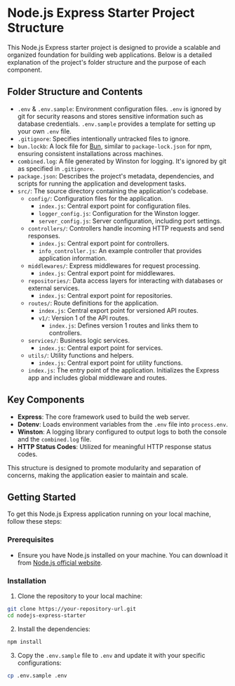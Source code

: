 # Node.js Express Starter Project Structure

This Node.js Express starter project is designed to provide a scalable and organized foundation for building web applications. Below is a detailed explanation of the project's folder structure and the purpose of each component.

## Folder Structure and Contents

- `.env` & `.env.sample`: Environment configuration files. `.env` is ignored by git for security reasons and stores sensitive information such as database credentials. `.env.sample` provides a template for setting up your own `.env` file.
- `.gitignore`: Specifies intentionally untracked files to ignore.
- `bun.lockb`: A lock file for [Bun](https://bun.sh/), similar to `package-lock.json` for npm, ensuring consistent installations across machines.
- `combined.log`: A file generated by Winston for logging. It's ignored by git as specified in `.gitignore`.
- `package.json`: Describes the project's metadata, dependencies, and scripts for running the application and development tasks.
- `src/`: The source directory containing the application's codebase.
  - `config/`: Configuration files for the application.
    - `index.js`: Central export point for configuration files.
    - `logger_config.js`: Configuration for the Winston logger.
    - `server_config.js`: Server configuration, including port settings.
  - `controllers/`: Controllers handle incoming HTTP requests and send responses.
    - `index.js`: Central export point for controllers.
    - `info_controller.js`: An example controller that provides application information.
  - `middlewares/`: Express middlewares for request processing.
    - `index.js`: Central export point for middlewares.
  - `repositories/`: Data access layers for interacting with databases or external services.
    - `index.js`: Central export point for repositories.
  - `routes/`: Route definitions for the application.
    - `index.js`: Central export point for versioned API routes.
    - `v1/`: Version 1 of the API routes.
      - `index.js`: Defines version 1 routes and links them to controllers.
  - `services/`: Business logic services.
    - `index.js`: Central export point for services.
  - `utils/`: Utility functions and helpers.
    - `index.js`: Central export point for utility functions.
  - `index.js`: The entry point of the application. Initializes the Express app and includes global middleware and routes.

## Key Components

- **Express**: The core framework used to build the web server.
- **Dotenv**: Loads environment variables from the `.env` file into `process.env`.
- **Winston**: A logging library configured to output logs to both the console and the `combined.log` file.
- **HTTP Status Codes**: Utilized for meaningful HTTP response status codes.

This structure is designed to promote modularity and separation of concerns, making the application easier to maintain and scale.

## Getting Started

To get this Node.js Express application running on your local machine, follow these steps:

### Prerequisites

- Ensure you have Node.js installed on your machine. You can download it from [Node.js official website](https://nodejs.org/).

### Installation

1. Clone the repository to your local machine:

```sh
git clone https://your-repository-url.git
cd nodejs-express-starter
```

2. Install the dependencies:

```sh
npm install
```

3. Copy the `.env.sample` file to `.env` and update it with your specific configurations:

```sh
cp .env.sample .env
```
